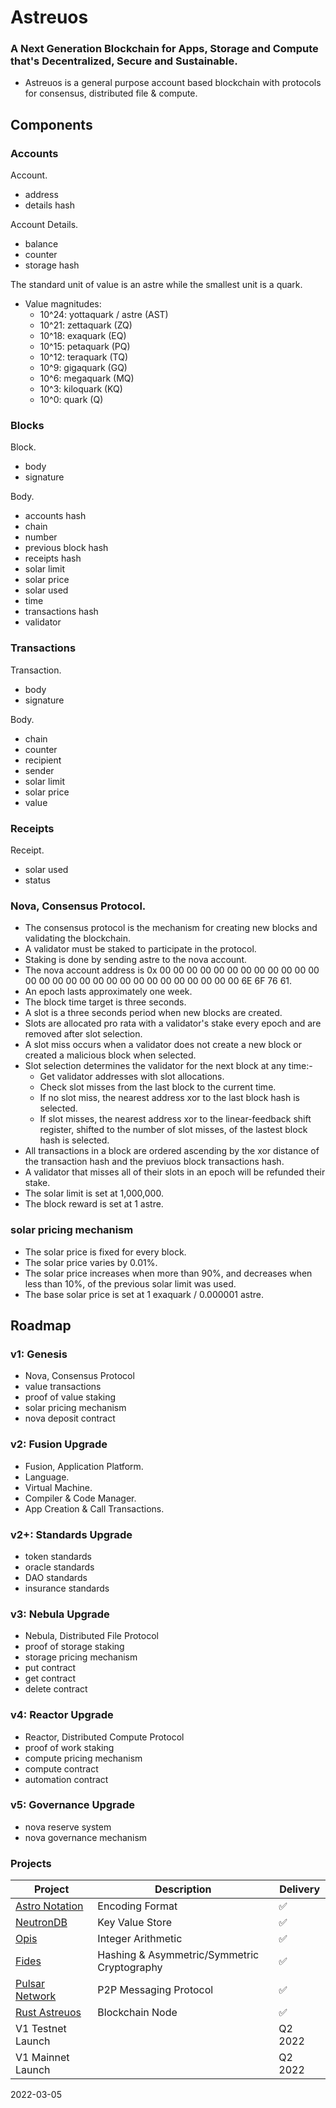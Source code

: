 
# Astreuos

### A Next Generation Blockchain for Apps, Storage and Compute that's Decentralized, Secure and Sustainable.

- Astreuos is a general purpose account based blockchain with protocols for consensus, distributed file & compute.

## Components

### Accounts

Account.
- address
- details hash

Account Details.
- balance
- counter
- storage hash

The standard unit of value is an astre while the smallest unit is a quark.
- Value magnitudes:
    - 10^24: yottaquark / astre (AST)
    - 10^21: zettaquark (ZQ)
    - 10^18: exaquark (EQ)
    - 10^15: petaquark (PQ)
    - 10^12: teraquark (TQ)
    - 10^9: gigaquark (GQ)
    - 10^6: megaquark (MQ)
    - 10^3: kiloquark (KQ)
    - 10^0: quark (Q)


### Blocks

Block.
- body
- signature

Body.
- accounts hash
- chain
- number
- previous block hash
- receipts hash
- solar limit
- solar price
- solar used
- time
- transactions hash
- validator

### Transactions

Transaction.
- body
- signature

Body.
- chain
- counter
- recipient
- sender
- solar limit
- solar price
- value

### Receipts

Receipt.
- solar used
- status

### Nova, Consensus Protocol.
- The consensus protocol is the mechanism for creating new blocks and validating the blockchain.
- A validator must be staked to participate in the protocol.
- Staking is done by sending astre to the nova account.
- The nova account address is 0x 00 00 00 00 00 00 00 00 00 00 00 00 00 00 00 00 00 00 00 00 00 00 00 00 00 00 00 00 6E 6F 76 61.
- An epoch lasts approximately one week.
- The block time target is three seconds.
- A slot is a three seconds period when new blocks are created.
- Slots are allocated pro rata with a validator's stake every epoch and are removed after slot selection.
- A slot miss occurs when a validator does not create a new block or created a malicious block when selected.
- Slot selection determines the validator for the next block at any time:-
    - Get validator addresses with slot allocations.
    - Check slot misses from the last block to the current time.
    - If no slot miss, the nearest address xor to the last block hash is selected.
    - If slot misses, the nearest address xor to the linear-feedback shift register, shifted to the number of slot misses, of the lastest block hash is selected.
- All transactions in a block are ordered ascending by the xor distance of the transaction hash and the previuos block transactions hash.
- A validator that misses all of their slots in an epoch will be refunded their stake.
- The solar limit is set at 1,000,000.
- The block reward is set at 1 astre.


### solar pricing mechanism
- The solar price is fixed for every block.
- The solar price varies by 0.01%.
- The solar price increases when more than 90%, and decreases when less than 10%, of the previous solar limit was used.
- The base solar price is set at 1 exaquark / 0.000001 astre.

## Roadmap

### v1: Genesis
- Nova, Consensus Protocol
- value transactions
- proof of value staking
- solar pricing mechanism
- nova deposit contract

### v2: Fusion Upgrade
- Fusion, Application Platform.
- Language.
- Virtual Machine.
- Compiler & Code Manager.
- App Creation & Call Transactions.

### v2+: Standards Upgrade
- token standards
- oracle standards
- DAO standards
- insurance standards

### v3: Nebula Upgrade
- Nebula, Distributed File Protocol
- proof of storage staking
- storage pricing mechanism
- put contract
- get contract
- delete contract

### v4: Reactor Upgrade
- Reactor, Distributed Compute Protocol
- proof of work staking
- compute pricing mechanism
- compute contract
- automation contract

### v5: Governance Upgrade
- nova reserve system
- nova governance mechanism

### Projects
| Project | Description | Delivery |
|---|---|---|
| [Astro Notation](https://github.com/stelar-software/rust-astro-notation) | Encoding Format | ✅ |
| [NeutronDB](https://github.com/stelar-software/rust-neutrondb) | Key Value Store | ✅ |
| [Opis](https://github.com/stelar-software/rust-opis) | Integer Arithmetic | ✅ |
| [Fides](https://github.com/stelar-software/rust-fides) | Hashing & Asymmetric/Symmetric Cryptography | ✅ |
| [Pulsar Network](https://github.com/stelar-software/rust-pulsar-network) | P2P Messaging Protocol | ✅ |
| [Rust Astreuos](https://github.com/astreuos/rust-astreuos) | Blockchain Node | ✅ |
| V1 Testnet Launch | | Q2 2022 |
| V1 Mainnet Launch | | Q2 2022 |

2022-03-05